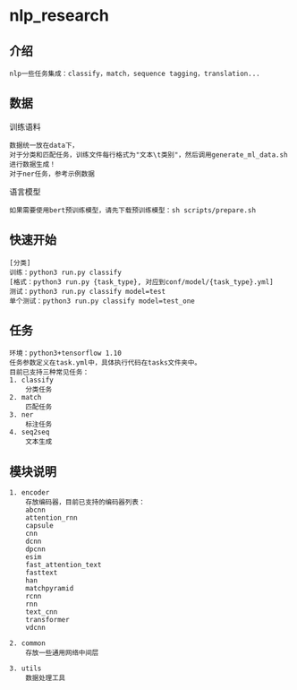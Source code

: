 # nlp_research


## 介绍
  
    nlp一些任务集成：classify，match，sequence tagging，translation...

## 数据
训练语料

    数据统一放在data下，
    对于分类和匹配任务，训练文件每行格式为"文本\t类别"，然后调用generate_ml_data.sh进行数据生成！
    对于ner任务，参考示例数据

语言模型

    如果需要使用bert预训练模型，请先下载预训练模型：sh scripts/prepare.sh

## 快速开始
    [分类]
    训练：python3 run.py classify 
    [格式：python3 run.py {task_type}, 对应到conf/model/{task_type}.yml]
    测试：python3 run.py classify model=test
    单个测试：python3 run.py classify model=test_one

## 任务

    环境：python3+tensorflow 1.10
    任务参数定义在task.yml中，具体执行代码在tasks文件夹中。
    目前已支持三种常见任务：
    1. classify
        分类任务
    2. match
        匹配任务 
    3. ner
        标注任务
    4. seq2seq
        文本生成

## 模块说明

    1. encoder
        存放编码器，目前已支持的编码器列表：
        abcnn
        attention_rnn
        capsule
        cnn
        dcnn
        dpcnn
        esim
        fast_attention_text
        fasttext
        han
        matchpyramid
        rcnn
        rnn
        text_cnn
        transformer
        vdcnn
    
    2. common
        存放一些通用网络中间层
    
    3. utils
        数据处理工具
